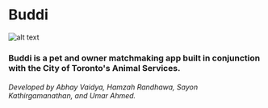 # Buddi

![alt text](http://i.imgur.com/Byw3D6F.png "Buddi Logo")

### Buddi is a pet and owner matchmaking app built in conjunction with the City of Toronto's Animal Services.

###### Developed by Abhay Vaidya, Hamzah Randhawa, Sayon Kathirgamanathan, and Umar Ahmed.


